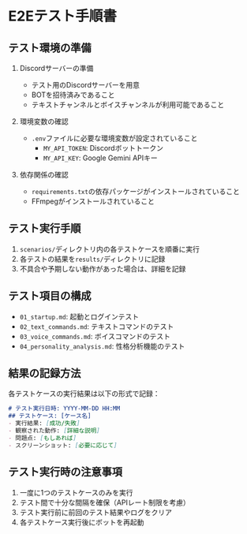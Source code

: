 # E2Eテスト手順書

## テスト環境の準備

1. Discordサーバーの準備
   - テスト用のDiscordサーバーを用意
   - BOTを招待済みであること
   - テキストチャンネルとボイスチャンネルが利用可能であること

2. 環境変数の確認
   - `.env`ファイルに必要な環境変数が設定されていること
     - `MY_API_TOKEN`: Discordボットトークン
     - `MY_API_KEY`: Google Gemini APIキー

3. 依存関係の確認
   - `requirements.txt`の依存パッケージがインストールされていること
   - FFmpegがインストールされていること

## テスト実行手順

1. `scenarios/`ディレクトリ内の各テストケースを順番に実行
2. 各テストの結果を`results/`ディレクトリに記録
3. 不具合や予期しない動作があった場合は、詳細を記録

## テスト項目の構成

- `01_startup.md`: 起動とログインテスト
- `02_text_commands.md`: テキストコマンドのテスト
- `03_voice_commands.md`: ボイスコマンドのテスト
- `04_personality_analysis.md`: 性格分析機能のテスト

## 結果の記録方法

各テストケースの実行結果は以下の形式で記録：

```markdown
# テスト実行日時: YYYY-MM-DD HH:MM
## テストケース: [ケース名]
- 実行結果: [成功/失敗]
- 観察された動作: [詳細な説明]
- 問題点: [もしあれば]
- スクリーンショット: [必要に応じて]
```

## テスト実行時の注意事項

1. 一度に1つのテストケースのみを実行
2. テスト間で十分な間隔を確保（APIレート制限を考慮）
3. テスト実行前に前回のテスト結果やログをクリア
4. 各テストケース実行後にボットを再起動
